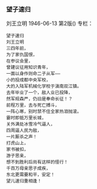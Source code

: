 ### 望子速归
刘王立明
1946-06-13
第2版()
专栏：

    望子速归
    刘王立明
    三四年前，
    为了家仇国恨，
    在参议会里，
    曾建议征用知识青年，
    一面以身作则命二子从军——
    小的投成都中央军校，
    大的入陆军机械化学校于滇南双江镇。
    去年毕业了一个，敌人业已投降，
    然军规森严，仍旧是奉命长征！？
    前程万里，去与死亡搏斗，
    一阵心寒，别时禁不住全家热泪抛滚。
    霎时即抵万里长城，
    关外满处冰雪冷气逼人，
    四周逼人民为敌，
    一片厮杀之声！
    打虎山上，
    家书被扣，
    游子思亲，
    想不到胜利后尚有这样的怪行！
    千百万母亲思子成疾，
    东北更需要和平，安定！
    望儿速归重相逢！
